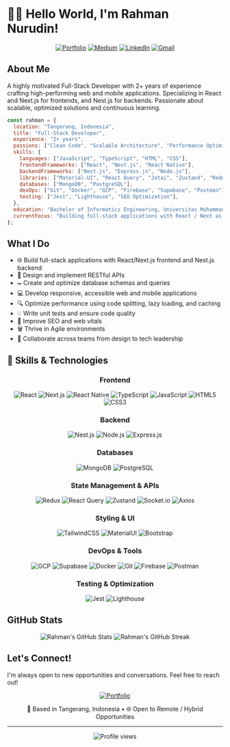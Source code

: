 # 👨‍💻 Hello World, I'm Rahman Nurudin!

<div align="center">

[![Portfolio](https://img.shields.io/badge/Portfolio-4F0599?style=for-the-badge&logo=About.me&logoColor=white)](https://trafost.github.io/personal-profile)
[![Medium](https://img.shields.io/badge/Medium-12100E?style=for-the-badge&logo=medium&logoColor=white)](https://medium.com/@rahwisdilfiqrak)
[![LinkedIn](https://img.shields.io/badge/LinkedIn-0077B5?style=for-the-badge&logo=linkedin&logoColor=white)](https://www.linkedin.com/in/rahmannrdn/)
[![Gmail](https://img.shields.io/badge/Gmail-D14836?style=for-the-badge&logo=gmail&logoColor=white)](mailto:rahmannurudin29@gmail.com)

</div>

## About Me

A highly motivated Full-Stack Developer with 2+ years of experience crafting high-performing web and mobile applications. Specializing in React and Next.js for frontends, and Nest.js for backends. Passionate about scalable, optimized solutions and continuous learning.

```javascript
const rahman = {
  location: "Tangerang, Indonesia",
  title: "Full-Stack Developer",
  experience: "2+ years",
  passions: ["Clean Code", "Scalable Architecture", "Performance Optimization", "Continuous Learning"],
  skills: {
    languages: ["JavaScript", "TypeScript", "HTML", "CSS"],
    frontendFrameworks: ["React", "Next.js", "React Native"],
    backendFrameworks: ["Nest.js", "Express.js", "Node.js"],
    libraries: ["Material-UI", "React Query", "Jotai", "Zustand", "Redux", "TailwindCSS", "Socket.io"],
    databases: ["MongoDB", "PostgreSQL"],
    devOps: ["Git", "Docker", "GCP", "Firebase", "Supabase", "Postman"],
    testing: ["Jest", "Lighthouse", "SEO Optimization"],
  },
  education: "Bachelor of Informatics Engineering, Universitas Muhammadiyah Tangerang",
  currentFocus: "Building full-stack applications with React / Next as frontend and Nest.js as Backend",
};
```

## What I Do

- 🌐 Build full-stack applications with React/Next.js frontend and Nest.js backend
- 🔄 Design and implement RESTful APIs
- 🗕️ Create and optimize database schemas and queries
- 💻 Develop responsive, accessible web and mobile applications
- 🔍 Optimize performance using code splitting, lazy loading, and caching
- 💡 Write unit tests and ensure code quality
- 🚀 Improve SEO and web vitals
- 🗑️ Thrive in Agile environments
- 🤝 Collaborate across teams from design to tech leadership

## 🚀 Skills & Technologies

<div align="center">

### Frontend

![React](https://img.shields.io/badge/React-20232A?style=for-the-badge&logo=react&logoColor=61DAFB)
![Next.js](https://img.shields.io/badge/Next.js-000000?style=for-the-badge&logo=next.js&logoColor=white)
![React Native](https://img.shields.io/badge/React_Native-20232A?style=for-the-badge&logo=react&logoColor=61DAFB)
![TypeScript](https://img.shields.io/badge/TypeScript-007ACC?style=for-the-badge&logo=typescript&logoColor=white)
![JavaScript](https://img.shields.io/badge/JavaScript-F7DF1E?style=for-the-badge&logo=javascript&logoColor=black)
![HTML5](https://img.shields.io/badge/HTML5-E34F26?style=for-the-badge&logo=html5&logoColor=white)
![CSS3](https://img.shields.io/badge/CSS3-1572B6?style=for-the-badge&logo=css3&logoColor=white)

### Backend

![Nest.js](https://img.shields.io/badge/NestJS-E0234E?style=for-the-badge&logo=nestjs&logoColor=white)
![Node.js](https://img.shields.io/badge/Node.js-339933?style=for-the-badge&logo=nodedotjs&logoColor=white)
![Express.js](https://img.shields.io/badge/Express.js-000000?style=for-the-badge&logo=express&logoColor=white)

### Databases

![MongoDB](https://img.shields.io/badge/MongoDB-4EA94B?style=for-the-badge&logo=mongodb&logoColor=white)
![PostgreSQL](https://img.shields.io/badge/PostgreSQL-316192?style=for-the-badge&logo=postgresql&logoColor=white)

### State Management & APIs

![Redux](https://img.shields.io/badge/Redux-593D88?style=for-the-badge&logo=redux&logoColor=white)
![React Query](https://img.shields.io/badge/React_Query-FF4154?style=for-the-badge&logo=react-query&logoColor=white)
![Zustand](https://img.shields.io/badge/Zustand-000000?style=for-the-badge&logo=react&logoColor=white)
![Socket.io](https://img.shields.io/badge/Socket.io-010101?style=for-the-badge&logo=socket.io&logoColor=white)
![Axios](https://img.shields.io/badge/Axios-5A29E4?style=for-the-badge&logo=axios&logoColor=white)

### Styling & UI

![TailwindCSS](https://img.shields.io/badge/Tailwind_CSS-38B2AC?style=for-the-badge&logo=tailwind-css&logoColor=white)
![MaterialUI](https://img.shields.io/badge/Material--UI-0081CB?style=for-the-badge&logo=material-ui&logoColor=white)
![Bootstrap](https://img.shields.io/badge/Bootstrap-563D7C?style=for-the-badge&logo=bootstrap&logoColor=white)

### DevOps & Tools

![GCP](https://img.shields.io/badge/Google_Cloud-4285F4?style=for-the-badge&logo=google-cloud&logoColor=white)
![Supabase](https://img.shields.io/badge/Supabase-3ECF8E?style=for-the-badge&logo=supabase&logoColor=white)
![Docker](https://img.shields.io/badge/Docker-2496ED?style=for-the-badge&logo=docker&logoColor=white)
![Git](https://img.shields.io/badge/Git-F05032?style=for-the-badge&logo=git&logoColor=white)
![Firebase](https://img.shields.io/badge/Firebase-FFCA28?style=for-the-badge&logo=firebase&logoColor=black)
![Postman](https://img.shields.io/badge/Postman-FF6C37?style=for-the-badge&logo=postman&logoColor=white)

### Testing & Optimization

![Jest](https://img.shields.io/badge/Jest-C21325?style=for-the-badge&logo=jest&logoColor=white)
![Lighthouse](https://img.shields.io/badge/Lighthouse-F44B21?style=for-the-badge&logo=lighthouse&logoColor=white)

</div>

## GitHub Stats

<div align="center">
  <img src="https://github-readme-stats.vercel.app/api?username=trafost&show_icons=true&theme=radical" alt="Rahman's GitHub Stats" />
  <img src="https://github-readme-streak-stats.herokuapp.com/?user=trafost&theme=radical" alt="Rahman's GitHub Streak" />
</div>

## Let's Connect!

I'm always open to new opportunities and conversations. Feel free to reach out!

<div align="center">

[![Portfolio](https://img.shields.io/badge/Visit_Portfolio-4F0599?style=for-the-badge&logo=About.me&logoColor=white)](https://trafost.github.io/personal-profile)

<p>📍 Based in Tangerang, Indonesia • 🌐 Open to Remote / Hybrid Opportunities</p>

</div>

---

<div align="center">
  <img src="https://komarev.com/ghpvc/?username=trafost&style=flat-square&color=blueviolet" alt="Profile views" />
</div>
